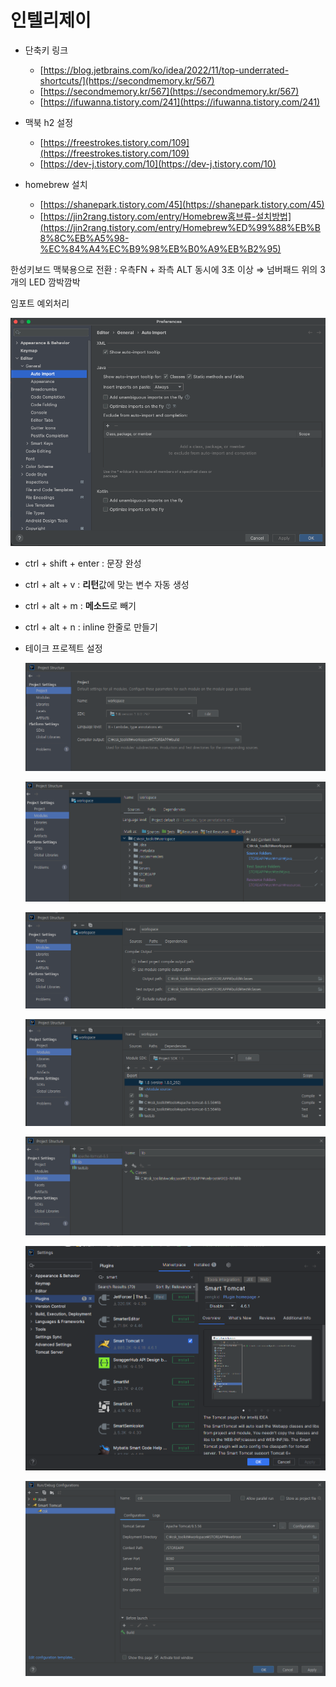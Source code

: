 # 인텔리제이

- 단축키 링크
    - [https://blog.jetbrains.com/ko/idea/2022/11/top-underrated-shortcuts/](https://secondmemory.kr/567)
    - [https://secondmemory.kr/567](https://secondmemory.kr/567)
    - [https://ifuwanna.tistory.com/241](https://ifuwanna.tistory.com/241)

- 맥북 h2 설정
    - [https://freestrokes.tistory.com/109](https://freestrokes.tistory.com/109)
    - [https://dev-j.tistory.com/10](https://dev-j.tistory.com/10)
    
- homebrew 설치
    - [https://shanepark.tistory.com/45](https://shanepark.tistory.com/45)
    - [https://jin2rang.tistory.com/entry/Homebrew홈브류-설치방법](https://jin2rang.tistory.com/entry/Homebrew%ED%99%88%EB%B8%8C%EB%A5%98-%EC%84%A4%EC%B9%98%EB%B0%A9%EB%B2%95)

한성키보드 맥북용으로 전환 : 우측FN + 좌측 ALT 동시에 3초 이상 ⇒ 넘버패드 위의 3개의 LED 깜박깜박

임포트 예외처리

![스크린샷 2022-03-23 오후 10.37.20.png](2023-08-04-인텔리제이/Untitled7.png)

- ctrl + shift + enter : 문장 완성
- ctrl + alt + v : **리턴**값에 맞는 변수 자동 생성
- ctrl + alt + m : **메소드**로 빼기
- ctrl + alt + n : inline 한줄로 만들기

- 테이크 프로젝트 설정
    
    ![Untitled](/_posts/2023-08-04-인텔리제이/Untitled.png)
    
    ![Untitled](2023-08-04-인텔리제이/Untitled1.png)
    
    ![Untitled](2023-08-04-인텔리제이/Untitled2.png)
    
    ![Untitled](2023-08-04-인텔리제이/Untitled3.png)
    
    ![Untitled](2023-08-04-인텔리제이/Untitled4.png)
    
    ![Untitled](2023-08-04-인텔리제이/Untitled5.png)
    
    ![Untitled](2023-08-04-인텔리제이/Untitled6.png)